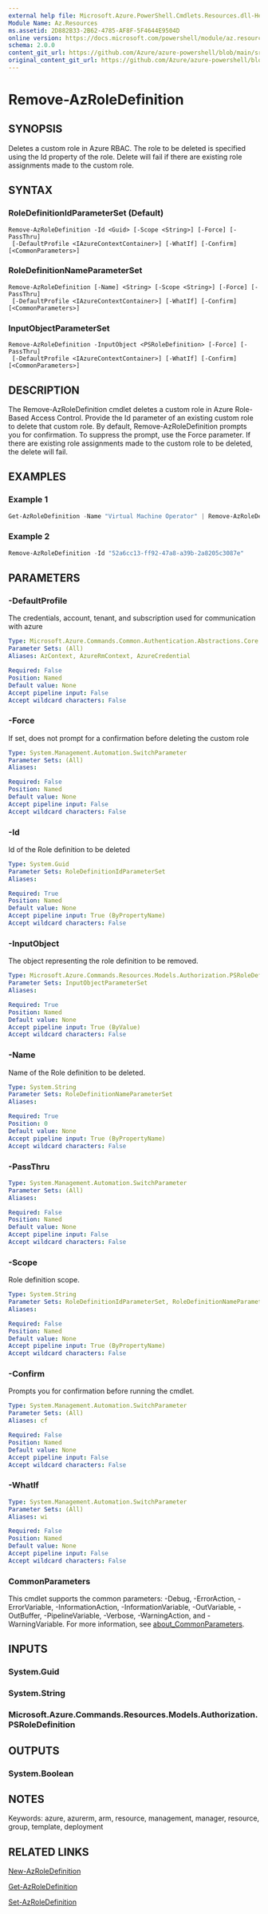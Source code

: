 ```yaml
---
external help file: Microsoft.Azure.PowerShell.Cmdlets.Resources.dll-Help.xml
Module Name: Az.Resources
ms.assetid: 2D882B33-2B62-4785-AF8F-5F4644E9504D
online version: https://docs.microsoft.com/powershell/module/az.resources/remove-azroledefinition
schema: 2.0.0
content_git_url: https://github.com/Azure/azure-powershell/blob/main/src/Resources/Resources/help/Remove-AzRoleDefinition.md
original_content_git_url: https://github.com/Azure/azure-powershell/blob/main/src/Resources/Resources/help/Remove-AzRoleDefinition.md
---
```


# Remove-AzRoleDefinition

## SYNOPSIS
Deletes a custom role in Azure RBAC.
The role to be deleted is specified using the Id property of the role.
Delete will fail if there are existing role assignments made to the custom role.

## SYNTAX

### RoleDefinitionIdParameterSet (Default)
```
Remove-AzRoleDefinition -Id <Guid> [-Scope <String>] [-Force] [-PassThru]
 [-DefaultProfile <IAzureContextContainer>] [-WhatIf] [-Confirm] [<CommonParameters>]
```

### RoleDefinitionNameParameterSet
```
Remove-AzRoleDefinition [-Name] <String> [-Scope <String>] [-Force] [-PassThru]
 [-DefaultProfile <IAzureContextContainer>] [-WhatIf] [-Confirm] [<CommonParameters>]
```

### InputObjectParameterSet
```
Remove-AzRoleDefinition -InputObject <PSRoleDefinition> [-Force] [-PassThru]
 [-DefaultProfile <IAzureContextContainer>] [-WhatIf] [-Confirm] [<CommonParameters>]
```

## DESCRIPTION
The Remove-AzRoleDefinition cmdlet deletes a custom role in Azure Role-Based Access Control.
        Provide the Id parameter of an existing custom role to delete that custom role.
By default, Remove-AzRoleDefinition prompts you for confirmation.
To suppress the prompt, use the Force parameter.
If there are existing role assignments made to the custom role to be deleted, the delete will fail.

## EXAMPLES

### Example 1
```powershell
Get-AzRoleDefinition -Name "Virtual Machine Operator" | Remove-AzRoleDefinition
```

### Example 2
```powershell
Remove-AzRoleDefinition -Id "52a6cc13-ff92-47a8-a39b-2a8205c3087e"
```

## PARAMETERS

### -DefaultProfile
The credentials, account, tenant, and subscription used for communication with azure

```yaml
Type: Microsoft.Azure.Commands.Common.Authentication.Abstractions.Core.IAzureContextContainer
Parameter Sets: (All)
Aliases: AzContext, AzureRmContext, AzureCredential

Required: False
Position: Named
Default value: None
Accept pipeline input: False
Accept wildcard characters: False
```

### -Force
If set, does not prompt for a confirmation before deleting the custom role

```yaml
Type: System.Management.Automation.SwitchParameter
Parameter Sets: (All)
Aliases:

Required: False
Position: Named
Default value: None
Accept pipeline input: False
Accept wildcard characters: False
```

### -Id
Id of the Role definition to be deleted

```yaml
Type: System.Guid
Parameter Sets: RoleDefinitionIdParameterSet
Aliases:

Required: True
Position: Named
Default value: None
Accept pipeline input: True (ByPropertyName)
Accept wildcard characters: False
```

### -InputObject
The object representing the role definition to be removed.

```yaml
Type: Microsoft.Azure.Commands.Resources.Models.Authorization.PSRoleDefinition
Parameter Sets: InputObjectParameterSet
Aliases:

Required: True
Position: Named
Default value: None
Accept pipeline input: True (ByValue)
Accept wildcard characters: False
```

### -Name
Name of the Role definition to be deleted.

```yaml
Type: System.String
Parameter Sets: RoleDefinitionNameParameterSet
Aliases:

Required: True
Position: 0
Default value: None
Accept pipeline input: True (ByPropertyName)
Accept wildcard characters: False
```

### -PassThru
```yaml
Type: System.Management.Automation.SwitchParameter
Parameter Sets: (All)
Aliases:

Required: False
Position: Named
Default value: None
Accept pipeline input: False
Accept wildcard characters: False
```

### -Scope
Role definition scope.

```yaml
Type: System.String
Parameter Sets: RoleDefinitionIdParameterSet, RoleDefinitionNameParameterSet
Aliases:

Required: False
Position: Named
Default value: None
Accept pipeline input: True (ByPropertyName)
Accept wildcard characters: False
```

### -Confirm
Prompts you for confirmation before running the cmdlet.

```yaml
Type: System.Management.Automation.SwitchParameter
Parameter Sets: (All)
Aliases: cf

Required: False
Position: Named
Default value: None
Accept pipeline input: False
Accept wildcard characters: False
```

### -WhatIf
```yaml
Type: System.Management.Automation.SwitchParameter
Parameter Sets: (All)
Aliases: wi

Required: False
Position: Named
Default value: None
Accept pipeline input: False
Accept wildcard characters: False
```

### CommonParameters
This cmdlet supports the common parameters: -Debug, -ErrorAction, -ErrorVariable, -InformationAction, -InformationVariable, -OutVariable, -OutBuffer, -PipelineVariable, -Verbose, -WarningAction, and -WarningVariable. For more information, see [about_CommonParameters](http://go.microsoft.com/fwlink/?LinkID=113216).

## INPUTS

### System.Guid

### System.String

### Microsoft.Azure.Commands.Resources.Models.Authorization.PSRoleDefinition

## OUTPUTS

### System.Boolean

## NOTES
Keywords: azure, azurerm, arm, resource, management, manager, resource, group, template, deployment

## RELATED LINKS

[New-AzRoleDefinition](./New-AzRoleDefinition.md)

[Get-AzRoleDefinition](./Get-AzRoleDefinition.md)

[Set-AzRoleDefinition](./Set-AzRoleDefinition.md)

